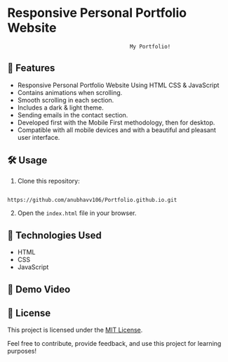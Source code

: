 # Responsive Personal Portfolio Website

                                           My Portfolio!

## 🚀 Features

- Responsive Personal Portfolio Website Using HTML CSS & JavaScript
- Contains animations when scrolling.
- Smooth scrolling in each section.
- Includes a dark & light theme.
- Sending emails in the contact section.
- Developed first with the Mobile First methodology, then for desktop.
- Compatible with all mobile devices and with a beautiful and pleasant user interface.

## 🛠️ Usage

1. Clone this repository: 
```bash 

https://github.com/anubhavv106/Portfolio.github.io.git
   ```
2. Open the `index.html` file in your browser.

## 🧰 Technologies Used

- HTML
- CSS
- JavaScript

## 🎥 Demo Video


## 📝 License

This project is licensed under the [MIT License](LICENSE).

Feel free to contribute, provide feedback, and use this project for learning purposes!
